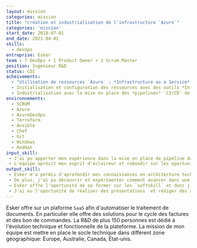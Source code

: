 ```yaml
---
layout: mission
categories: mission
title: "création et industrialisation de l'infrastructure `Azure`"
categories: 'mission'
start_date: 2018-07-01
end_date: 2021-04-01
skills:
  - devops
entreprise: Esker
team : 7 DevOps + 1 Product Owner + 1 Scrum Master
position: Ingénieur R&D
status: CDI
acheivements:
  - "Utilisation de ressources `Azure` : *Infrastructure as a Service* - `IaaS` et *Plateform as a Service* - `PaaS`"
  - Initialisation et configuration des ressources avec des outils *Infrastructure As Code* - `IaC`
  - Industrialisation avec la mise en place des *pipelines* `CI/CD` de `Chef`, `Terraform` & `Ansible` sous `AzureDevOps`
environnements:
  - SCRUM
  - Azure
  - AzureDevOps
  - Terraform
  - Ansible
  - Chef
  - Git
  - Windows
  - RedHat
input_skill:
 - J'ai pu apporter mon expérience dans la mise en place de pipeline dans les tâches quotidiennes afin de gagner en tracabilité, reproductibilité et vélocité. 
 - L'équipe aprécit mon esprit d'éclaireur et rebondir sur les oportunités.
output_skill:
 - Esker m'a permis d'aprofondir mes connaissances en architecture technique et en particulier dans l'environement cloud `Azure`.
 - De plus, j'ai pu découvrir et expérimenter comment avancer dans une organisation exclusivement horizontale.
 - Esker offre l'oportunité de se former sur les `softskill` et donc j'ai pu faire une formation sur `Process Com` ce qui m'a amener à creuser personnellement le sujet avec le `Karpman Process Model`.
 - J'ai eu l'oportunité de réaliser des présentations  et rédiger des articles.
---
```


Esker offre sur un plaforme  `SaaS` afin d'automatiser le traitement de documents. En particulier elle offre des solutions pour le cycle des factures et des bon de commandes. La R&D de plus 150 personnes est dédié à l'évolution technique et fonctionnelle de la plateforme. La mission de mon équipe est mettre en place le socle technique dans différent zone géographique: Europe, Australie, Canada, État-unis.